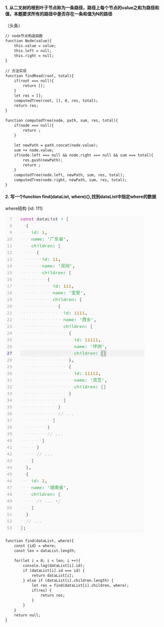 #### 1. 从二叉树的根到叶子节点称为一条路径，路径上每个节点的value之和为路径和值，本题要求所有的路径中是否存在一条和值为N的路径
（头条）
```
// node节点构造函数
function Node(value){
    this.value = value;
    this.left = null;
    this.right = null;
}

// 方法实现
function findRoad(root, total){
    if(root === null){
        return [];
    }
    let res = [];
    computedTree(root, [], 0, res, total);
    return res;
}

function computedTree(node, path, sum, res, total){
    if(node === null){
        return ;
    }

    let newPath = path.concat(node.value);
    sum += node.value;
    if(node.left === null && node.right === null && sum === total){
        res.push(newPath);
        return ;
    }
    computedTree(node.left, newPath, sum, res, total);
    computedTree(node.right, newPath, sum, res, total);
}
```
#### 2. 写一个function find(dataList, where){},找到dataList中指定where的数据
where结构 {id: 111}

![](images/findWhere.png)
```
function find(dataList, where){
    const {id} = where;
    const len = dataList.length;

    for(let i = 0; i < len; i ++){
        console.log(dataList[i].id);
        if (dataList[i].id === id) {
            return dataList[i];
        } else if (dataList[i].children.length) {
            let res = find(dataList[i].children, where);
            if(res) {
                return res;
            }
        }
    }
    return null;
}
```
